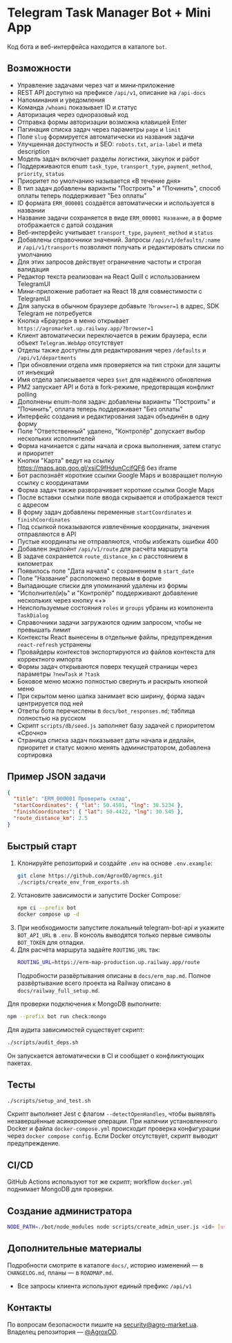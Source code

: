 <!-- Назначение файла: краткая документация по проекту. -->

# Telegram Task Manager Bot + Mini App

Код бота и веб-интерфейса находится в каталоге `bot`.

## Возможности
- Управление задачами через чат и мини‑приложение
- REST API доступно на префиксе `/api/v1`, описание на `/api-docs`
- Напоминания и уведомления
- Команда `/whoami` показывает ID и статус
- Авторизация через одноразовый код
- Отправка формы авторизации возможна клавишей Enter
- Пагинация списка задач через параметры `page` и `limit`
- Поле `slug` формируется автоматически из названия задачи
- Улучшенная доступность и SEO: `robots.txt`, `aria-label` и meta description
- Модель задач включает разделы логистики, закупок и работ
- Поддерживаются enum `task_type`, `transport_type`, `payment_method`, `priority`, `status`
- Приоритет по умолчанию называется «В течение дня»
- В тип задач добавлены варианты "Построить" и "Починить", способ оплаты теперь поддерживает "Без оплаты"
- ID формата `ERM_000001` создаётся автоматически и используется в названии
- Название задачи сохраняется в виде `ERM_000001 Название`, а в форме отображается с датой создания
- Веб-интерфейс учитывает `transport_type`, `payment_method` и `status`
- Добавлены справочники значений. Запросы `/api/v1/defaults/:name` и `/api/v1/transports`
  позволяют получать и редактировать списки по умолчанию
- Для этих запросов действует ограничение частоты и строгая валидация
- Редактор текста реализован на React Quill с использованием TelegramUI
- Мини-приложение работает на React 18 для совместимости с TelegramUI
- Для запуска в обычном браузере добавьте `?browser=1` в адрес, SDK Telegram не потребуется
- Кнопка «Браузер» в меню открывает `https://agromarket.up.railway.app/?browser=1`
- Клиент автоматически переключается в режим браузера, если объект `Telegram.WebApp` отсутствует
- Отделы также доступны для редактирования через `/defaults` и `/api/v1/departments`
- При обновлении отдела имя проверяется на тип строки для защиты от инъекций
- Имя отдела записывается через `$set` для надёжного обновления
- PM2 запускает API и бота в fork-режиме, предотвращая конфликт polling
- Дополнены enum-поля задач: добавлены варианты "Построить" и "Починить", оплата теперь поддерживает "Без оплаты"
- Интерфейс создания и редактирования задач объединён в одну форму
- Поле "Ответственный" удалено, "Контролёр" допускает выбор нескольких исполнителей
- Форма начинается с даты начала и срока выполнения, затем статус и приоритет
- Кнопки "Карта" ведут на ссылку <https://maps.app.goo.gl/xsiC9fHdunCcifQF6> без iframe
- Бот распознаёт короткие ссылки Google Maps и возвращает полную ссылку с координатами
- Форма задач также разворачивает короткие ссылки Google Maps
- После вставки ссылки поле ввода скрывается и отображается текст с адресом
- В форму задач добавлены переменные `startCoordinates` и `finishCoordinates`
- Под ссылкой показываются извлечённые координаты, значения отправляются в API
- Пустые координаты не отправляются, чтобы избежать ошибки 400
- Добавлен эндпойнт `/api/v1/route` для расчёта маршрута
- В задаче сохраняется `route_distance_km` с расстоянием в километрах
- Появилось поле "Дата начала" с сохранением в `start_date`
- Поле "Название" расположено первым в форме
- Выпадающие списки для упоминаний удалены из формы
- "Исполнител(и)ь" и "Контролёр" поддерживают добавление нескольких через кнопку «+»
- Неиспользуемые состояния `roles` и `groups` убраны из компонента `TaskDialog`
- Справочники задачи загружаются одним запросом, чтобы не превышать лимит
- Контексты React вынесены в отдельные файлы, предупреждения `react-refresh` устранены
- Провайдеры контекстов экспортируются из файлов контекста для корректного импорта
- Формы задач открываются поверх текущей страницы через параметры `?newTask` и `?task`
- Боковое меню можно полностью свернуть и раскрыть кнопкой меню
- При скрытом меню шапка занимает всю ширину, форма задач центрируется под ней
- Ответы бота перечислены в `docs/bot_responses.md`; таблица полностью на русском
- Скрипт `scripts/db/seed.js` заполняет базу задачей с приоритетом «Срочно»
- Страница списка задач показывает даты начала и дедлайн,
  приоритет и статус можно менять администратором, добавлена сортировка

## Пример JSON задачи
```json
{
  "title": "ERM_000001 Проверить склад",
  "startCoordinates": { "lat": 50.4501, "lng": 30.5234 },
  "finishCoordinates": { "lat": 50.4422, "lng": 30.545 },
  "route_distance_km": 2.5
}
```



## Быстрый старт
1. Клонируйте репозиторий и создайте `.env` на основе `.env.example`:
   ```bash
   git clone https://github.com/AgroxOD/agrmcs.git
   ./scripts/create_env_from_exports.sh
   ```
2. Установите зависимости и запустите Docker Compose:
   ```bash
   npm ci --prefix bot
   docker compose up -d
   ```
3. При необходимости запустите локальный telegram-bot-api и укажите `BOT_API_URL` в `.env`.
   В консоль выводятся только первые символы `BOT_TOKEN` для отладки.
4. Для расчёта маршрута задайте `ROUTING_URL` так:
   ```bash
   ROUTING_URL=https://erm-map-production.up.railway.app/route
   ```
   Подробности развёртывания описаны в `docs/erm_map.md`.
   Полное развёртывание всего проекта на Railway описано в `docs/railway_full_setup.md`.

Для проверки подключения к MongoDB выполните:
```bash
npm --prefix bot run check:mongo
```

Для аудита зависимостей существует скрипт:
```bash
./scripts/audit_deps.sh
```
Он запускается автоматически в CI и сообщает о конфликтующих пакетах.

## Тесты
```bash
./scripts/setup_and_test.sh
```
Скрипт выполняет Jest с флагом `--detectOpenHandles`, чтобы выявлять незавершённые асинхронные операции.
При наличии установленного Docker и файла `docker-compose.yml` происходит проверка конфигурации через `docker compose config`. Если Docker отсутствует, скрипт выводит предупреждение.

## CI/CD
GitHub Actions используют тот же скрипт; workflow `docker.yml` поднимает MongoDB для проверки.

## Создание администратора
```bash
NODE_PATH=./bot/node_modules node scripts/create_admin_user.js <id> [username]
```

## Дополнительные материалы
Подробности смотрите в каталоге `docs/`, историю изменений — в `CHANGELOG.md`, планы — в `ROADMAP.md`.
- Все запросы клиента используют единый префикс `/api/v1`

## Контакты
По вопросам безопасности пишите на [security@agro-market.ua](mailto:security@agro-market.ua).
Владелец репозитория — [@AgroxOD](https://github.com/AgroxOD).
